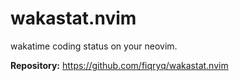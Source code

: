# wakastat.nvim

wakatime coding status on your neovim.

**Repository:** <https://github.com/fiqryq/wakastat.nvim>
